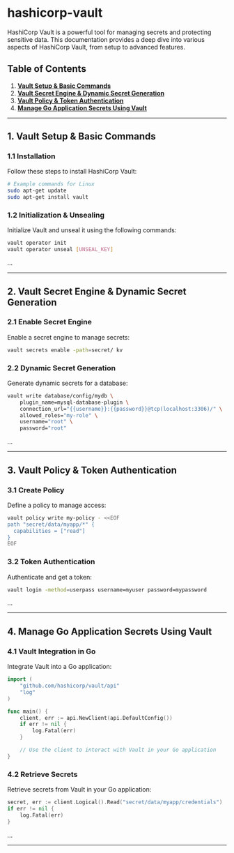 # hashicorp-vault

HashiCorp Vault is a powerful tool for managing secrets and protecting sensitive data. This documentation provides a deep dive into various aspects of HashiCorp Vault, from setup to advanced features.

## Table of Contents

1. [**Vault Setup & Basic Commands**](#1-vault-setup--basic-commands)
2. [**Vault Secret Engine & Dynamic Secret Generation**](#2-vault-secret-engine--dynamic-secret-generation)
3. [**Vault Policy & Token Authentication**](#3-vault-policy--token-authentication)
4. [**Manage Go Application Secrets Using Vault**](#4-manage-go-application-secrets-using-vault)

---

## 1. Vault Setup & Basic Commands

### 1.1 Installation

Follow these steps to install HashiCorp Vault:

```bash
# Example commands for Linux
sudo apt-get update
sudo apt-get install vault
```

### 1.2 Initialization & Unsealing

Initialize Vault and unseal it using the following commands:

```bash
vault operator init
vault operator unseal [UNSEAL_KEY]
```

...

---

## 2. Vault Secret Engine & Dynamic Secret Generation

### 2.1 Enable Secret Engine

Enable a secret engine to manage secrets:

```bash
vault secrets enable -path=secret/ kv
```

### 2.2 Dynamic Secret Generation

Generate dynamic secrets for a database:

```bash
vault write database/config/mydb \
    plugin_name=mysql-database-plugin \
    connection_url="{{username}}:{{password}}@tcp(localhost:3306)/" \
    allowed_roles="my-role" \
    username="root" \
    password="root"
```

...

---

## 3. Vault Policy & Token Authentication

### 3.1 Create Policy

Define a policy to manage access:

```bash
vault policy write my-policy - <<EOF
path "secret/data/myapp/*" {
  capabilities = ["read"]
}
EOF
```

### 3.2 Token Authentication

Authenticate and get a token:

```bash
vault login -method=userpass username=myuser password=mypassword
```

...

---

## 4. Manage Go Application Secrets Using Vault

### 4.1 Vault Integration in Go

Integrate Vault into a Go application:

```go
import (
	"github.com/hashicorp/vault/api"
	"log"
)

func main() {
	client, err := api.NewClient(api.DefaultConfig())
	if err != nil {
		log.Fatal(err)
	}

	// Use the client to interact with Vault in your Go application
}
```

### 4.2 Retrieve Secrets

Retrieve secrets from Vault in your Go application:

```go
secret, err := client.Logical().Read("secret/data/myapp/credentials")
if err != nil {
	log.Fatal(err)
}

```

...

---

